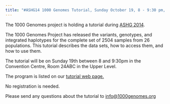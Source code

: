 ```yaml
---
title: "#ASHG14 1000 Genomes Tutorial, Sunday October 19, 8 - 9:30 pm, Convention Center Room 24ABC, Upper Level"
---
```

                    
The 1000 Genomes project is holding a tutorial during [ASHG 2014](http://www.ashg.org/cgi-bin/2014/ashg14SOE.pl).

The 1000 Genomes Project has released the variants, genotypes, and integrated haplotypes for the complete set of 2504 samples from 26 populations.  This tutorial describes the data sets, how to access them, and how to use them.

The tutorial will be on Sunday 19th between 8 and 9:30pm in the Convention Centre, Room 24ABC in the Upper Level.

The program is listed on our [tutorial web page.](http://www.1000genomes.org/ashg-2014-1000-genomes-tutorial-sunday-october-19-8-930-pm-convention-center-room-24abc-upper-level)

No registration is needed.

Please send any questions about the tutorial to [info@1000genomes.org](mailto:info@1000genomes.org)
